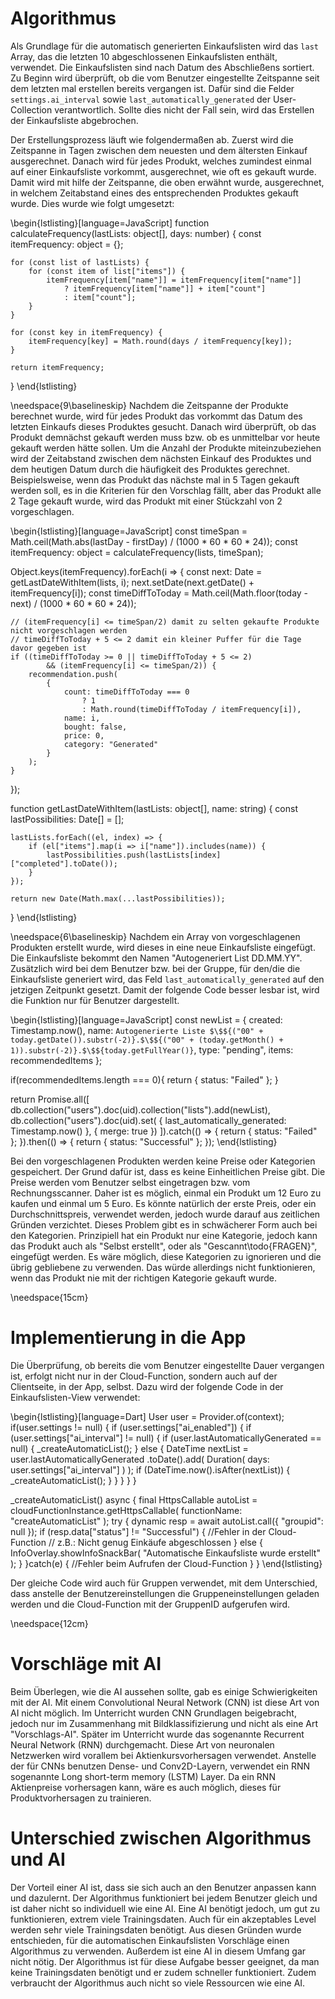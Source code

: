 # Algorithmus

Als Grundlage für die automatisch generierten Einkaufslisten wird das `last` Array,
das die letzten 10 abgeschlossenen Einkaufslisten enthält, verwendet. Die Einkaufslisten
sind nach Datum des Abschließens sortiert. Zu Beginn wird überprüft, ob die vom Benutzer eingestellte
Zeitspanne seit dem letzten mal erstellen bereits vergangen ist. Dafür sind die Felder
`settings.ai_interval` sowie `last_automatically_generated` der User-Collection verantwortlich. 
Sollte dies nicht der Fall sein, wird das Erstellen der Einkaufsliste abgebrochen.

Der Erstellungsprozess läuft wie folgendermaßen ab. Zuerst wird die Zeitspanne in Tagen zwischen
dem neuesten und dem ältersten Einkauf ausgerechnet. Danach wird für jedes Produkt, welches 
zumindest einmal auf einer Einkaufsliste vorkommt, ausgerechnet, wie oft es gekauft wurde. 
Damit wird mit hilfe der Zeitspanne, die oben erwähnt wurde, ausgerechnet, in welchem Zeitabstand
eines des entsprechenden Produktes gekauft wurde. Dies wurde wie folgt umgesetzt:

\begin{lstlisting}[language=JavaScript]
function calculateFrequency(lastLists: object[], days: number) {
    const itemFrequency: object = {};

    for (const list of lastLists) {
        for (const item of list["items"]) {
            itemFrequency[item["name"]] = itemFrequency[item["name"]]
                ? itemFrequency[item["name"]] + item["count"]
                : item["count"];
        }
    }

    for (const key in itemFrequency) {
        itemFrequency[key] = Math.round(days / itemFrequency[key]);
    }

    return itemFrequency;
}
\end{lstlisting}

\needspace{9\baselineskip}
Nachdem die Zeitspanne der Produkte berechnet wurde, wird für jedes Produkt das vorkommt
das Datum des letzten Einkaufs dieses Produktes gesucht. Danach wird überprüft, ob das Produkt
demnächst gekauft werden muss bzw. ob es unmittelbar vor heute gekauft werden hätte sollen.
Um die Anzahl der Produkte miteinzubeziehen wird der Zeitabstand zwischen dem nächsten Einkauf
des Produktes und dem heutigen Datum durch die häufigkeit des Produktes gerechnet. Beispielsweise,
wenn das Produkt das nächste mal in 5 Tagen gekauft werden soll, es in die Kriterien für den
Vorschlag fällt, aber das Produkt alle 2 Tage gekauft wurde, wird das Produkt mit einer Stückzahl
von 2 vorgeschlagen.

\begin{lstlisting}[language=JavaScript]
const timeSpan = Math.ceil(Math.abs(lastDay - firstDay) / (1000 * 60 * 60 * 24));
const itemFrequency: object = calculateFrequency(lists, timeSpan);

Object.keys(itemFrequency).forEach(i => {
    const next: Date = getLastDateWithItem(lists, i);
    next.setDate(next.getDate() + itemFrequency[i]);
    const timeDiffToToday = Math.ceil(Math.floor(today - next) / (1000 * 60 * 60 * 24));

    // (itemFrequency[i] <= timeSpan/2) damit zu selten gekaufte Produkte nicht vorgeschlagen werden
    // timeDiffToToday + 5 <= 2 damit ein kleiner Puffer für die Tage davor gegeben ist 
    if ((timeDiffToToday >= 0 || timeDiffToToday + 5 <= 2) 
            && (itemFrequency[i] <= timeSpan/2)) {
        recommendation.push(
            {
                count: timeDiffToToday === 0 
                    ? 1 
                    : Math.round(timeDiffToToday / itemFrequency[i]),
                name: i,
                bought: false,
                price: 0,
                category: "Generated"
            }
        );
    }
});

function getLastDateWithItem(lastLists: object[], name: string) {
    const lastPossibilities: Date[] = [];

    lastLists.forEach((el, index) => {
        if (el["items"].map(i => i["name"]).includes(name)) {
            lastPossibilities.push(lastLists[index]["completed"].toDate());
        }
    });

    return new Date(Math.max(...lastPossibilities));
}
\end{lstlisting}

\needspace{6\baselineskip}
Nachdem ein Array von vorgeschlagenen Produkten erstellt wurde, wird dieses in eine neue Einkaufsliste
eingefügt. Die Einkaufsliste bekommt den Namen "Autogeneriert List DD.MM.YY". Zusätzlich wird bei dem Benutzer
bzw. bei der Gruppe, für den/die die Einkaufsliste generiert wird, das Feld `last_automatically_generated` auf
den jetzigen Zeitpunkt gesetzt. Damit der folgende Code besser lesbar ist, wird die Funktion nur für Benutzer dargestellt.

\begin{lstlisting}[language=JavaScript]
const newList = {
    created: Timestamp.now(),
    name: `Autogenerierte Liste $\$${("00" + today.getDate()).substr(-2)}.$\$${("00" + (today.getMonth() + 1)).substr(-2)}.$\$${today.getFullYear()}`,
    type: "pending",
    items: recommendedItems
};

if(recommendedItems.length === 0){
    return { status: "Failed" };
}

return Promise.all([
    db.collection("users").doc(uid).collection("lists").add(newList),
    db.collection("users").doc(uid).set(
        {
            last_automatically_generated: Timestamp.now()
        }, { merge: true })
]).catch(() => {
    return { status: "Failed" };
}).then(() => {
    return { status: "Successful" };
});
\end{lstlisting}

Bei den vorgeschlagenen Produkten werden keine Preise oder Kategorien gespeichert. Der Grund dafür ist, dass 
es keine Einheitlichen Preise gibt. Die Preise werden vom Benutzer selbst eingetragen bzw. vom Rechnungsscanner.
Daher ist es möglich, einmal ein Produkt um 12 Euro zu kaufen und einmal um 5 Euro. Es könnte natürlich der 
erste Preis, oder ein Durchschnittspreis, verwendet werden, jedoch wurde darauf aus zeitlichen Gründen verzichtet.
Dieses Problem gibt es in schwächerer Form auch bei den Kategorien. Prinzipiell hat ein Produkt nur eine Kategorie,
jedoch kann das Produkt auch als "Selbst erstellt", oder als "Gescannt\todo{FRAGEN}", eingefügt werden. Es wäre 
möglich, diese Kategorien zu ignorieren und die übrig gebliebene zu verwenden. Das würde allerdings nicht
funktionieren, wenn das Produkt nie mit der richtigen Kategorie gekauft wurde. 

\needspace{15cm}
# Implementierung in die App

Die Überprüfung, ob bereits die vom Benutzer eingestellte Dauer vergangen ist, erfolgt nicht nur in der
Cloud-Function, sondern auch auf der Clientseite, in der App, selbst. Dazu wird der folgende Code in der
Einkaufslisten-View verwendet:

\begin{lstlisting}[language=Dart]
User user = Provider.of<User>(context);
if(user.settings != null) {
    if (user.settings["ai_enabled"]) {
        if (user.settings["ai_interval"] != null) {
            if (user.lastAutomaticallyGenerated == null) {
                _createAutomaticList();
            } else {
                DateTime nextList = user.lastAutomaticallyGenerated
                    .toDate().add(
                        Duration(
                            days: user.settings["ai_interval"]
                        )
                    );
                if (DateTime.now().isAfter(nextList)) {
                    _createAutomaticList();
                }
            }
        }
    }
}

_createAutomaticList() async {
    final HttpsCallable autoList = cloudFunctionInstance.getHttpsCallable(
        functionName: "createAutomaticList"
    );
    try {
        dynamic resp = await autoList.call({
            "groupid": null
        });
        if (resp.data["status"] != "Successful") {
            //Fehler in der Cloud-Function
            // z.B.: Nicht genug Einkäufe abgeschlossen
        } else {
            InfoOverlay.showInfoSnackBar(
                "Automatische Einkaufsliste wurde erstellt"
            );
        }
    }catch(e) {
        //Fehler beim Aufrufen der Cloud-Function
    }
}
\end{lstlisting}

Der gleiche Code wird auch für Gruppen verwendet, mit dem Unterschied, dass anstelle der Benutzereinstellungen
die Gruppeneinstellungen geladen werden und die Cloud-Function mit der GruppenID aufgerufen wird.

\needspace{12cm}
# Vorschläge mit AI

Beim Überlegen, wie die AI aussehen sollte, gab es einige Schwierigkeiten mit der AI. Mit einem Convolutional Neural Network
(CNN) ist diese Art von AI nicht möglich. Im Unterricht wurden CNN Grundlagen beigebracht, jedoch nur im Zusammenhang
mit Bildklassifizierung und nicht als eine Art "Vorschlags-AI". Später im Unterricht wurde das sogenannte Recurrent 
Neural Network (RNN) durchgemacht. Diese Art von neuronalen Netzwerken wird vorallem bei Aktienkursvorhersagen verwendet.
Anstelle der für CNNs benutzen Dense- und Conv2D-Layern, verwendet ein RNN sogenannte Long short-term memory (LSTM) Layer.
Da ein RNN Aktienpreise vorhersagen kann, wäre es auch möglich, dieses für Produktvorhersagen zu trainieren.

# Unterschied zwischen Algorithmus und AI

Der Vorteil einer AI ist, dass sie sich auch an den Benutzer anpassen kann und dazulernt. Der Algorithmus funktioniert bei
jedem Benutzer gleich und ist daher nicht so individuell wie eine AI. Eine AI benötigt jedoch, um gut zu funktionieren, extrem
viele Trainingsdaten. Auch für ein akzeptables Level werden sehr viele Trainingsdaten benötigt. Aus diesen Gründen wurde 
entschieden, für die automatischen Einkaufslisten Vorschläge einen Algorithmus zu verwenden. Außerdem ist eine AI in diesem
Umfang gar nicht nötig. Der Algorithmus ist für diese Aufgabe besser geeignet, da man keine Trainingsdaten benötigt und er
zudem schneller funktioniert. Zudem verbraucht der Algorithmus auch nicht so viele Ressourcen wie eine AI.